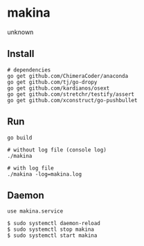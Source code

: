 # makina
unknown 

## Install
```
# dependencies
go get github.com/ChimeraCoder/anaconda
go get github.com/tj/go-dropy
go get github.com/kardianos/osext
go get github.com/stretchr/testify/assert
go get github.com/xconstruct/go-pushbullet
```

## Run
```
go build

# without log file (console log)
./makina

# with log file
./makina -log=makina.log
```

## Daemon
```
use makina.service

$ sudo systemctl daemon-reload
$ sudo systemctl stop makina
$ sudo systemctl start makina
```
